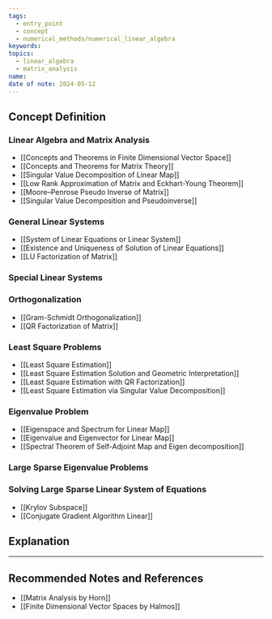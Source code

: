 ```yaml
---
tags:
  - entry_point
  - concept
  - numerical_methods/numerical_linear_algebra
keywords: 
topics:
  - linear_algebra
  - matrix_analysis
name: 
date of note: 2024-05-12
---
```


## Concept Definition

### Linear Algebra and Matrix Analysis

- [[Concepts and Theorems in Finite Dimensional Vector Space]]
- [[Concepts and Theorems for Matrix Theory]]
- [[Singular Value Decomposition of Linear Map]]
- [[Low Rank Approximation of Matrix and Eckhart-Young Theorem]]
- [[Moore–Penrose Pseudo Inverse of Matrix]]
- [[Singular Value Decomposition and Pseudoinverse]]

### General Linear Systems

- [[System of Linear Equations or Linear System]]
- [[Existence and Uniqueness of Solution of Linear Equations]]
- [[LU Factorization of Matrix]]

### Special Linear Systems




### Orthogonalization 

- [[Gram-Schmidt Orthogonalization]]
- [[QR Factorization of Matrix]]

### Least Square Problems

- [[Least Square Estimation]]
- [[Least Square Estimation Solution and Geometric Interpretation]]
- [[Least Square Estimation with QR Factorization]]
- [[Least Square Estimation via Singular Value Decomposition]]


### Eigenvalue Problem

- [[Eigenspace and Spectrum for Linear Map]]
- [[Eigenvalue and Eigenvector for Linear Map]]
- [[Spectral Theorem of Self-Adjoint Map and Eigen decomposition]]


### Large Sparse Eigenvalue Problems



### Solving Large Sparse Linear System of Equations

- [[Krylov Subspace]]
- [[Conjugate Gradient Algorithm Linear]]



## Explanation





-----------
##  Recommended Notes and References


- [[Matrix Analysis by Horn]]
- [[Finite Dimensional Vector Spaces by Halmos]]